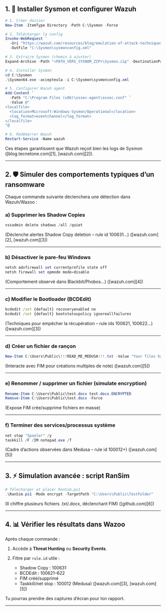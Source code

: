 ## 1. 🔧 Installer Sysmon et configurer Wazuh

```powershell
# 1. Créer dossier
New-Item -ItemType Directory -Path C:\Sysmon -Force

# 2. Télécharger la config
Invoke-WebRequest `
  -Uri "https://wazuh.com/resources/blog/emulation-of-attack-techniques-and-detection-with-wazuh/sysmonconfig.xml" `
  -OutFile "C:\Sysmon\sysmonconfig.xml"

# 3. Extraire Sysmon (chemin à ajuster)
Expand-Archive -Path "<PATH_VERS_SYSNOM_ZIP>\Sysmon.zip" -DestinationPath "C:\Sysmon"

# 4. Installer Sysmon
cd C:\Sysmon
.\Sysmon64.exe -accepteula -i C:\Sysmon\sysmonconfig.xml

# 5. Configurer Wazuh agent
Add-Content `
  -Path "C:\Program Files (x86)\ossec-agent\ossec.conf" `
  -Value @"
<localfile>
  <location>Microsoft-Windows-Sysmon/Operational</location>
  <log_format>eventchannel</log_format>
</localfile>
"@

# 6. Redémarrer Wazuh
Restart-Service -Name wazuh

```


Ces étapes garantissent que Wazuh reçoit bien les logs de Sysmon ([blog.tecnetone.com][1], [wazuh.com][2]).

---

## 2. 🛡️ Simuler des comportements typiques d’un ransomware

Chaque commande suivante déclenchera une détection dans Wazuh/Wazoo :

### a) Supprimer les Shadow Copies

```powershell
vssadmin delete shadows /all /quiet
```

(Déclenche alertes Shadow Copy deletion – rule id 100631…) ([wazuh.com][2], [wazuh.com][3])

---

### b) Désactiver le pare-feu Windows

```powershell
netsh advfirewall set currentprofile state off
netsh firewall set opmode mode=disable
```

(Comportement observé dans Blackbit/Phobos…) ([wazuh.com][4])

---

### c) Modifier le Bootloader (BCDEdit)

```cmd
bcdedit /set {default} recoveryenabled no
bcdedit /set {default} bootstatuspolicy ignoreallfailures
```

(Techniques pour empêcher la récupération – rule ids 100621, 100622…) ([wazuh.com][3])

---

### d) Créer un fichier de rançon

```powershell
New-Item C:\Users\Public\!!!READ_ME_MEDUSA!!!.txt -Value "Your files have been encrypted. Contact attacker@domain"
```

(Interacte avec FIM pour créations multiples de note) ([wazuh.com][5])

---

### e) Renommer / supprimer un fichier (simulate encryption)

```powershell
Rename-Item C:\Users\Public\test.docx test.docx.ENCRYPTED
Remove-Item C:\Users\Public\test.docx -Force
```

(Expose FIM crée/supprime fichiers en masse)&#x20;

---

### f) Terminer des services/processus système

```powershell
net stop "Spooler" /y
taskkill /F /IM notepad.exe /T
```

(Cadre d’actions observées dans Medusa – rule id 100012+) ([wazuh.com][5])

---

## 3. ⚡ Simulation avancée : script RanSim

```powershell
# Télécharger et placer RanSim.ps1
.\RanSim.ps1 -Mode encrypt -TargetPath "C:\Users\Public\TestFolder"
```

(Il chiffre plusieurs fichiers .txt/.docx, déclenchant FIM) ([github.com][6])

---

## 4. 📊 Vérifier les résultats dans Wazoo

Après chaque commande :

1. Accède à **Threat Hunting** ou **Security Events**.
2. Filtre par `rule.id` utile :

   * Shadow Copy : 100631
   * BCDEdit : 100621–622
   * FIM créé/supprimé
   * Taskkill/net stop : 100012 (Medusa) ([wazuh.com][3], [wazuh.com][5])

Tu pourras prendre des captures d’écran pour ton rapport.

---